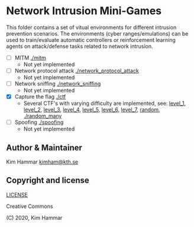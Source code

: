 # Network Intrusion Mini-Games

This folder contains a set of vitual environments for different intrusion prevention scenarios. The environments 
(cyber ranges/emulations) can be used to train/evaluate automatic controllers or reinforcement learning agents on
attack/defense tasks related to network intrusion. 


- [ ] MITM [./mitm](./mitm)
    - Not yet implemented
- [ ] Network protocol attack [./network_protocol_attack](./network_protocol_attack)
    - Not yet implemented
- [ ] Network sniffing [./network_sniffing](./network_sniffing)
    - Not yet implemented 
- [x] Capture the flag [./ctf](./ctf)
    - Several CTF's with varying difficulty are implemented, see: [level_1](./ctf/level_1), [level_2](./ctf/level_2), [level_3](./ctf/level_3), [level_4](./ctf/level_4), [level_5](./ctf/level_5), [level_6](./ctf/level_6), [level_7](./ctf/level_7), [random](./ctf/random), [./random_many](./ctf/random_many)                                                                   
- [ ] Spoofing [./spoofing](./spoofing)
    - Not yet implemented 

## Author & Maintainer

Kim Hammar <kimham@kth.se>

## Copyright and license

[LICENSE](LICENSE.md)

Creative Commons

(C) 2020, Kim Hammar